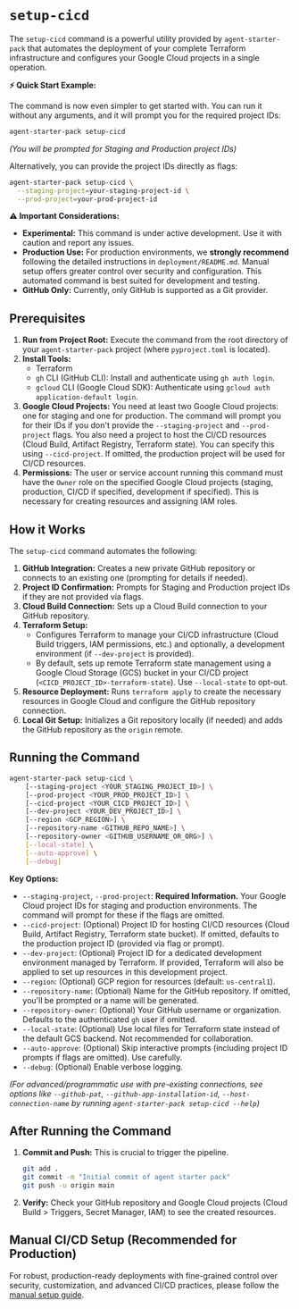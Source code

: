 # `setup-cicd`

The `setup-cicd` command is a powerful utility provided by `agent-starter-pack` that automates the deployment of your complete Terraform infrastructure and configures your Google Cloud projects in a single operation.

**⚡️ Quick Start Example:**

The command is now even simpler to get started with. You can run it without any arguments, and it will prompt you for the required project IDs:

```bash
agent-starter-pack setup-cicd
```
*(You will be prompted for Staging and Production project IDs)*

Alternatively, you can provide the project IDs directly as flags:

```bash
agent-starter-pack setup-cicd \
  --staging-project=your-staging-project-id \
  --prod-project=your-prod-project-id
```

**⚠️ Important Considerations:**

*   **Experimental:** This command is under active development. Use it with caution and report any issues.
*   **Production Use:** For production environments, we **strongly recommend** following the detailed instructions in `deployment/README.md`. Manual setup offers greater control over security and configuration. This automated command is best suited for development and testing.
*   **GitHub Only:** Currently, only GitHub is supported as a Git provider.

## Prerequisites

1.  **Run from Project Root:** Execute the command from the root directory of your `agent-starter-pack` project (where `pyproject.toml` is located).
2.  **Install Tools:**
    *   Terraform
    *   `gh` CLI (GitHub CLI): Install and authenticate using `gh auth login`.
    *   `gcloud` CLI (Google Cloud SDK): Authenticate using `gcloud auth application-default login`.
3.  **Google Cloud Projects:** You need at least two Google Cloud projects: one for staging and one for production. The command will prompt you for their IDs if you don't provide the `--staging-project` and `--prod-project` flags. You also need a project to host the CI/CD resources (Cloud Build, Artifact Registry, Terraform state). You can specify this using `--cicd-project`. If omitted, the production project will be used for CI/CD resources.
4.  **Permissions:** The user or service account running this command must have the `Owner` role on the specified Google Cloud projects (staging, production, CI/CD if specified, development if specified). This is necessary for creating resources and assigning IAM roles.

## How it Works

The `setup-cicd` command automates the following:

1.  **GitHub Integration:** Creates a new private GitHub repository or connects to an existing one (prompting for details if needed).
2.  **Project ID Confirmation:** Prompts for Staging and Production project IDs if they are not provided via flags.
3.  **Cloud Build Connection:** Sets up a Cloud Build connection to your GitHub repository.
4.  **Terraform Setup:**
    *   Configures Terraform to manage your CI/CD infrastructure (Cloud Build triggers, IAM permissions, etc.) and optionally, a development environment (if `--dev-project` is provided).
    *   By default, sets up remote Terraform state management using a Google Cloud Storage (GCS) bucket in your CI/CD project (`<CICD_PROJECT_ID>-terraform-state`). Use `--local-state` to opt-out.
5.  **Resource Deployment:** Runs `terraform apply` to create the necessary resources in Google Cloud and configure the GitHub repository connection.
6.  **Local Git Setup:** Initializes a Git repository locally (if needed) and adds the GitHub repository as the `origin` remote.

## Running the Command

```bash
agent-starter-pack setup-cicd \
    [--staging-project <YOUR_STAGING_PROJECT_ID>] \
    [--prod-project <YOUR_PROD_PROJECT_ID>] \
    [--cicd-project <YOUR_CICD_PROJECT_ID>] \
    [--dev-project <YOUR_DEV_PROJECT_ID>] \
    [--region <GCP_REGION>] \
    [--repository-name <GITHUB_REPO_NAME>] \
    [--repository-owner <GITHUB_USERNAME_OR_ORG>] \
    [--local-state] \
    [--auto-approve] \
    [--debug]
```

**Key Options:**

*   `--staging-project`, `--prod-project`: **Required Information.** Your Google Cloud project IDs for staging and production environments. The command will prompt for these if the flags are omitted.
*   `--cicd-project`: (Optional) Project ID for hosting CI/CD resources (Cloud Build, Artifact Registry, Terraform state bucket). If omitted, defaults to the production project ID (provided via flag or prompt).
*   `--dev-project`: (Optional) Project ID for a dedicated development environment managed by Terraform. If provided, Terraform will also be applied to set up resources in this development project.
*   `--region`: (Optional) GCP region for resources (default: `us-central1`).
*   `--repository-name`: (Optional) Name for the GitHub repository. If omitted, you'll be prompted or a name will be generated.
*   `--repository-owner`: (Optional) Your GitHub username or organization. Defaults to the authenticated `gh` user if omitted.
*   `--local-state`: (Optional) Use local files for Terraform state instead of the default GCS backend. Not recommended for collaboration.
*   `--auto-approve`: (Optional) Skip interactive prompts (including project ID prompts if flags are omitted). Use carefully.
*   `--debug`: (Optional) Enable verbose logging.

*(For advanced/programmatic use with pre-existing connections, see options like `--github-pat`, `--github-app-installation-id`, `--host-connection-name` by running `agent-starter-pack setup-cicd --help`)*

## After Running the Command

1.  **Commit and Push:** This is crucial to trigger the pipeline.
    ```bash
    git add .
    git commit -m "Initial commit of agent starter pack"
    git push -u origin main
    ```
2.  **Verify:** Check your GitHub repository and Google Cloud projects (Cloud Build > Triggers, Secret Manager, IAM) to see the created resources.

## Manual CI/CD Setup (Recommended for Production)

For robust, production-ready deployments with fine-grained control over security, customization, and advanced CI/CD practices, please follow the [manual setup guide](../guide/deployment.md).
